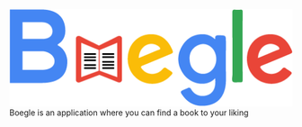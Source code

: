 <img src="https://github.com/Boegle/OBAboek/blob/master/Boegle.png">
Boegle is an application where you can find a book to your liking
